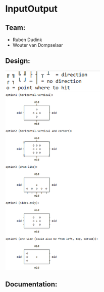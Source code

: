 # InputOutput

## Team:

- Ruben Dudink
- Wouter van Dompselaar

## Design:
<img src="https://github.com/GodlyHamster/InputOutput/blob/main/readmeImages/idea_1.png" width="300" title="cheese">
<img src="https://github.com/GodlyHamster/InputOutput/blob/main/readmeImages/idea_0.png" width="300" title="cheese">

## Documentation:
